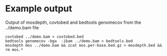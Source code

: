 # Example output

Output of mosdepth, covtobed and bedtools genomecov from the ../demo.bam file


```
covtobed ../demo.bam > covtobed.bed
bedtools genomecov -bga  -ibam ../demo.bam > bedtools.bed
mosdepth mos ../demo.bam && zcat mos.per-base.bed.gz > mosdepth.bed && rm mos.*
```
